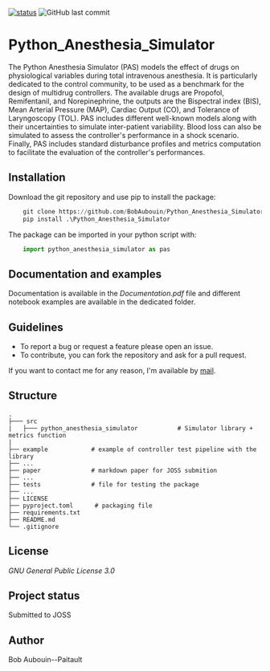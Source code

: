 [![status](https://joss.theoj.org/papers/61d34ad9ef855a128509b4279e2c9325/status.svg)](https://joss.theoj.org/papers/61d34ad9ef855a128509b4279e2c9325)
<img src ="https://img.shields.io/github/last-commit/BobAubouin/Python_Anesthesia_Simulator" alt="GitHub last commit"> 
# Python_Anesthesia_Simulator
The Python Anesthesia Simulator (PAS) models the effect of drugs on physiological variables during total intravenous anesthesia. It is particularly dedicated to the control community, to be used as a benchmark for the design of multidrug controllers. The available drugs are Propofol, Remifentanil, and Norepinephrine, the outputs are the Bispectral index (BIS), Mean Arterial Pressure (MAP), Cardiac Output (CO), and Tolerance of Laryngoscopy (TOL). PAS includes different well-known models along with their uncertainties to simulate inter-patient variability. Blood loss can also be simulated to assess the controller's performance in a shock scenario. Finally, PAS includes standard disturbance profiles and metrics computation to facilitate the evaluation of the controller's performances.

## Installation
Download the git repository and use pip to install the package:
```python
    git clone https://github.com/BobAubouin/Python_Anesthesia_Simulator.git
    pip install .\Python_Anesthesia_Simulator
```
The package can be imported in your python script with:
```python
    import python_anesthesia_simulator as pas
```

## Documentation and examples
Documentation is available in the _Documentation.pdf_ file and different notebook examples are available in the dedicated folder.

## Guidelines
- To report a bug or request a feature please open an issue.
- To contribute, you can fork the repository and ask for a pull request.

If you want to contact me for any reason, I'm available by [mail](bob.aubouin-pairault@gipsa-lab.fr).

## Structure

    .
    ├─── src
    |   ├─── python_anesthesia_simulator           # Simulator library + metrics function
    |
    ├── example            # example of controller test pipeline with the library 
    ├── ...
    ├── paper              # markdown paper for JOSS submition
    ├── ...
    ├── tests              # file for testing the package
    ├── ...
    ├── LICENSE
    ├── pyproject.toml      # packaging file
    ├── requirements.txt
    ├── README.md
    └── .gitignore          

## License

_GNU General Public License 3.0_

## Project status
Submitted to JOSS

## Author
Bob Aubouin--Paitault
